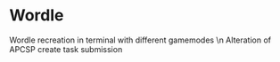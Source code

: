 # Wordle
Wordle recreation in terminal with different gamemodes \n
Alteration of APCSP create task submission
